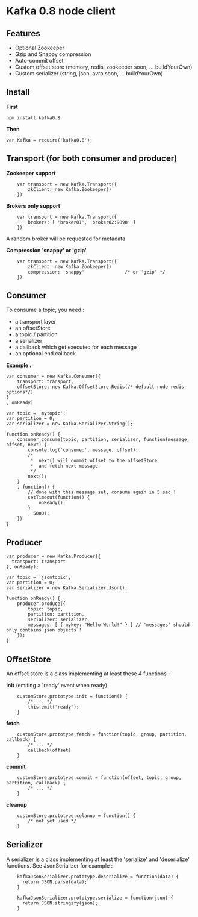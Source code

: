 Kafka 0.8 node client
=====================

Features
--------
* Optional Zookeeper
* Gzip and Snappy compression
* Auto-commit offset
* Custom offset store (memory, redis, zookeeper soon, ... buildYourOwn)
* Custom serializer (string, json, avro soon, ... buildYourOwn)

Install
---------------

**First**
```
npm install kafka0.8
```
**Then**
```
var Kafka = require('kafka0.8');
```


Transport (for both consumer and producer)
------------------------------------------

**Zookeeper support**
```
	var transport = new Kafka.Transport({
		zkClient: new Kafka.Zookeeper()
	})
```
**Brokers only support**
```
	var transport = new Kafka.Transport({
		brokers: [ 'broker01', 'broker02:9898' ]
	})
```
A random broker will be requested for metadata

**Compression 'snappy' or 'gzip'**
```
	var transport = new Kafka.Transport({
		zkClient: new Kafka.Zookeeper()
		compression: 'snappy'				/* or 'gzip' */
	})
```
Consumer
--------

To consume a topic, you need : 
- a transport layer
- an offsetStore
- a topic / partition
- a serializer
- a callback which get executed for each message
- an optional end callback

**Example :**

	var consumer = new Kafka.Consumer({
		transport: transport,
		offsetStore: new Kafka.OffsetStore.Redis(/* default node redis options*/)
	}
	, onReady)

	var topic = 'mytopic';
	var partition = 0;
	var serializer = new Kafka.Serializer.String();

	function onReady() {
		consumer.consume(topic, partition, serializer, function(message, offset, next) {
			console.log('consume:', message, offset);
			/*
			 *	next() will commit offset to the offsetStore
			 *	and fetch next message
			 */
			next();
		}
		, function() {
			// done with this message set, consume again in 5 sec !
			setTimeout(function() {
				onReady();
			}
			, 5000);
		})
	}

Producer
--------

	var producer = new Kafka.Producer({
	  transport: transport
	}, onReady);

	var topic = 'jsontopic';
	var partition = 0;
	var serializer = new Kafka.Serializer.Json();

	function onReady() {
		producer.produce({
		 	topic: topic,
	 		partition: partition,
	 		serializer: serializer,
	  		messages: [ { mykey: "Hello World!" } ] // 'messages' should only contains json objects !
		});
	}

OffsetStore
-----------

An offset store is a class implementing at least these 4 functions :

**init** (emiting a 'ready' event when ready)
```
	customStore.prototype.init = function() {
		/* ... */
		this.emit('ready');
	}
```
**fetch**
```
	customStore.prototype.fetch = function(topic, group, partition, callback) {
		/* ... */
		callback(offset)
	}
```
**commit**
```
	customStore.prototype.commit = function(offset, topic, group, partition, callback) {
		/* ... */
	}
```
**cleanup**
```
	customStore.prototype.celanup = function() {
		/* not yet used */
	}
```
Serializer
----------

A serializer is a class implementing at least the 'serialize' and 'deserialize' functions.
See JsonSerializer for example :
```
	kafkaJsonSerializer.prototype.deserialize = function(data) {
	  return JSON.parse(data);
	}

	kafkaJsonSerializer.prototype.serialize = function(json) {
	  return JSON.stringify(json);
	}
```
